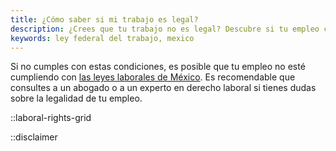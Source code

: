 ```yaml
---
title: ¿Cómo saber si mi trabajo es legal?
description: ¿Crees que tu trabajo no es legal? Descubre si tu empleo cumple con la Ley Federal del Trabajo en México.
keywords: ley federal del trabajo, mexico
---
```

Si no cumples con estas condiciones, es posible que tu empleo no esté cumpliendo con [las leyes laborales de México](/ley-federal-del-trabajo). Es recomendable que consultes a un abogado o a un experto en derecho laboral si tienes dudas sobre la legalidad de tu empleo.

::laboral-rights-grid

::disclaimer
